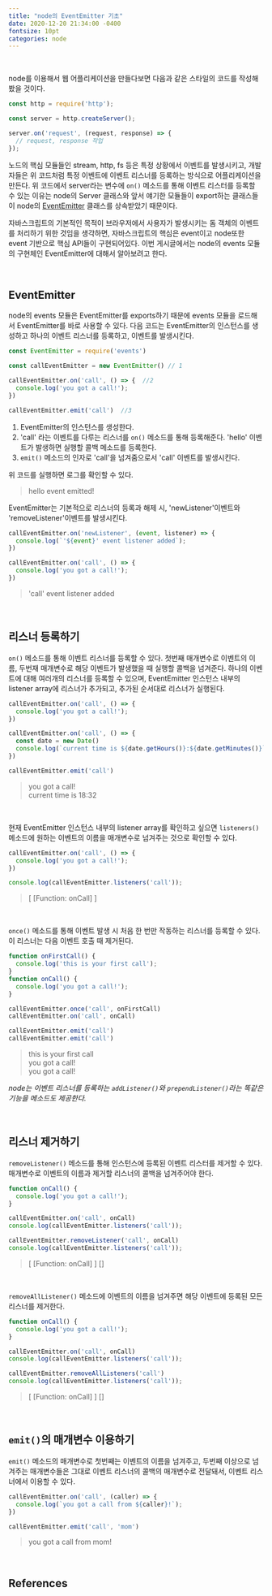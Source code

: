 ```yaml
---
title: "node의 EventEmitter 기초"
date: 2020-12-20 21:34:00 -0400
fontsize: 10pt
categories: node
---
```


<br>

node를 이용해서 웹 어플리케이션을 만들다보면 다음과 같은 스타일의 코드를 작성해봤을 것이다.  

~~~javascript
const http = require('http');

const server = http.createServer();

server.on('request', (request, response) => {
  // request, response 작업
});
~~~

노드의 핵심 모듈들인 stream, http, fs 등은 특정 상황에서 이벤트를 발생시키고, 개발자들은 위 코드처럼 특정 이벤트에 이벤트 리스너를 등록하는 방식으로 어플리케이션을 만든다. 위 코드에서 server라는 변수에 `on()` 메소드를 통해 이벤트 리스터를 등록할 수 있는 이유는 node의 Server 클래스와 앞서 얘기한 모듈들이 export하는 클래스들이 node의 [EventEmitter](https://nodejs.org/api/events.html#events_class_eventemitter) 클래스를 상속받았기 때문이다.  

자바스크립트의 기본적인 목적이 브라우저에서 사용자가 발생시키는 돔 객체의 이벤트를 처리하기 위한 것임을 생각하면, 자바스크립트의 핵심은 event이고 node또한 event 기반으로 핵심 API들이 구현되어있다. 이번 게시글에서는 node의 events 모듈의 구현체인 EventEmitter에 대해서 알아보려고 한다.  

<br>

## EventEmitter

node의 events 모듈은 EventEmitter를 exports하기 때문에 events 모듈을 로드해서 EventEmitter를 바로 사용할 수 있다. 다음 코드는 EventEmitter의 인스턴스를 생성하고 하나의 이벤트 리스너를 등록하고, 이벤트를 발생시킨다.

~~~javascript
const EventEmitter = require('events')

const callEventEmitter = new EventEmitter() // 1

callEventEmitter.on('call', () => {  //2
  console.log('you got a call!');
})

callEventEmitter.emit('call')  //3
~~~

1. EventEmitter의 인스턴스를 생성한다.  
1. 'call' 라는 이벤트를 다루는 리스너를 `on()` 메소드를 통해 등록해준다. 'hello' 이벤트가 발생하면 실행할 콜백 메소드를 등록한다.  
1. `emit()` 메소드의 인자로 'call'을 넘겨줌으로서 'call' 이벤트를 발생시킨다.  

위 코드를 실행하면 로그를 확인할 수 있다.

> hello event emitted!  

EventEmitter는 기본적으로 리스너의 등록과 해제 시, 'newListener'이벤트와 'removeListener'이벤트를 발생시킨다.  

~~~javascript
callEventEmitter.on('newListener', (event, listener) => {
  console.log(`'${event}' event listener added`);
})

callEventEmitter.on('call', () => {
  console.log('you got a call!');
})
~~~

> 'call' event listener added

<br>

## 리스너 등록하기

`on()` 메소드를 통해 이벤트 리스너를 등록할 수 있다. 첫번째 매개변수로 이벤트의 이름, 두번재 매개변수로 해당 이벤트가 발생했을 때 실행할 콜백을 넘겨준다. 하나의 이벤트에 대해 여러개의 리스너를 등록할 수 있으며, EventEmitter 인스턴스 내부의 listener array에 리스너가 추가되고, 추가된 순서대로 리스너가 실행된다.

~~~javascript
callEventEmitter.on('call', () => {
  console.log('you got a call!');
})

callEventEmitter.on('call', () => {
  const date = new Date()
  console.log(`current time is ${date.getHours()}:${date.getMinutes()}` );
})

callEventEmitter.emit('call')
~~~

> you got a call!  
> current time is 18:32  

<br>

현재 EventEmitter 인스턴스 내부의 listener array를 확인하고 싶으면 `listeners()` 메소드에 원하는 이벤트의 이름을 매개변수로 넘겨주는 것으로 확인할 수 있다.  

~~~javascript
callEventEmitter.on('call', () => {
  console.log('you got a call!');
})

console.log(callEventEmitter.listeners('call'));
~~~

> [ [Function: onCall] ]  

<br>

`once()` 메소드를 통해 이벤트 발생 시 처음 한 번만 작동하는 리스너를 등록할 수 있다. 이 리스너는 다음 이벤트 호출 때 제거된다.

~~~javascript
function onFirstCall() {
  console.log('this is your first call');
}
function onCall() {
  console.log('you got a call!');
}

callEventEmitter.once('call', onFirstCall)
callEventEmitter.on('call', onCall)

callEventEmitter.emit('call')
callEventEmitter.emit('call')
~~~

> this is your first call  
> you got a call!  
> you got a call!  

_node는 이벤트 리스너를 등록하는 `addListener()`와 `prependListener()`라는 똑같은 기능을 메소드도 제공한다._

<br>

## 리스너 제거하기

`removeListener()` 메소드를 통해 인스턴스에 등록된 이벤트 리스터를 제거할 수 있다. 매개변수로 이벤트의 이름과 제거할 리스너의 콜백을 넘겨주어야 한다.

~~~javascript
function onCall() {
  console.log('you got a call!');
}

callEventEmitter.on('call', onCall)
console.log(callEventEmitter.listeners('call'));

callEventEmitter.removeListener('call', onCall)
console.log(callEventEmitter.listeners('call'));
~~~

> [ [Function: onCall] ]
> []

<br>

`removeAllListener()` 메소드에 이벤트의 이름을 넘겨주면 해당 이벤트에 등록된 모든 리스너를 제거한다.

~~~javascript
function onCall() {
  console.log('you got a call!');
}

callEventEmitter.on('call', onCall)
console.log(callEventEmitter.listeners('call'));

callEventEmitter.removeAllListeners('call')
console.log(callEventEmitter.listeners('call'));
~~~

> [ [Function: onCall] ]
> []

<br>

## `emit()`의 매개변수 이용하기

`emit()` 메소드의 매개변수로 첫번째는 이벤트의 이름을 넘겨주고, 두번째 이상으로 넘겨주는 매개변수들은 그대로 이벤트 리스너의 콜백의 매개변수로 전달돼서, 이벤트 리스너에서 이용할 수 있다.

~~~javascript
callEventEmitter.on('call', (caller) => {
  console.log(`you got a call from ${caller}!`);
})

callEventEmitter.emit('call', 'mom')
~~~

> you got a call from mom!  

<br>

## References